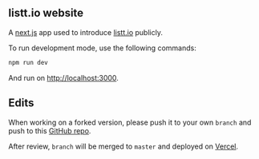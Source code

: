 ## listt.io website

A [next.js](https://nextjs.org/) app used to introduce [listt.io](https://listt.io/) publicly.

To run development mode, use the following commands:

```bash
npm run dev
```

And run on [http://localhost:3000](http://localhost:3000).

## Edits

When working on a forked version, please push it to your own `branch` and push to this [GitHub repo](https://github.com/hayeskg/listt.io).

After review, `branch` will be merged to `master` and deployed on [Vercel](https://vercel.com/kristof-hayes-projects/listt-io).
